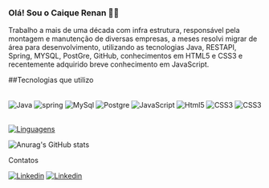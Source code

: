 ### Olá! Sou o Caique Renan 🖖🏻

Trabalho a mais de uma década com infra estrutura, responsável pela montagem e manutenção de diversas empresas,
a meses resolvi migrar de área para desenvolvimento, utilizando as tecnologias Java, RESTAPI, Spring, MYSQL, PostGre, GitHub, 
conhecimentos em HTML5 e CSS3 e recentemente adquirido breve conhecimento em JavaScript.


##Tecnologias que utilizo

<div style="display: inline_block"><br/>
  <img align="center" alt="Java" src"https://img.shields.io/badge/Java-ED8B00?style=for-the-badge&logo=java&logoColor=white"/>
  <img align="center" alt="spring" src"https://img.shields.io/badge/Spring-6DB33F?style=for-the-badge&logo=spring&logoColor=white"/>
  <img align="center" alt="MySql" src"https://img.shields.io/badge/MySQL-00000F?style=for-the-badge&logo=mysql&logoColor=white"/>
  <img align="center" alt="Postgre" src"https://img.shields.io/badge/PostgreSQL-316192?style=for-the-badge&logo=postgresql&logoColor=white"/>
  <img align="center" alt="JavaScript" src"https://img.shields.io/badge/JavaScript-F7DF1E?style=for-the-badge&logo=javascript&logoColor=black"/>
  <img align="center" alt="Html5" src"https://img.shields.io/badge/HTML5-E34F26?style=for-the-badge&logo=html5&logoColor=white"/>
  <img align="center" alt="CSS3" src"https://img.shields.io/badge/CSS3-1572B6?style=for-the-badge&logo=css3&logoColor=white"/>
  <img align="center" alt="CSS3" src"https://img.shields.io/badge/CSS3-1572B6?style=for-the-badge&logo=css3&logoColor=white"/>
</div><br/>


[![Linguagens](https://github-readme-stats.vercel.app/api/top-langs/?username=Caique-Renan)](https://github.com/anuraghazra/github-readme-stats)


![Anurag's GitHub stats](https://github-readme-stats.vercel.app/api?username=Caique-Renan&show_icons=true&theme=dracula)

Contatos

[![Linkedin](https://img.shields.io/badge/LinkedIn-0077B5?style=for-the-badge&logo=linkedin&logoColor=white)](https://www.linkedin.com/in/caiquerenanalves/)
[![Linkedin](https://img.shields.io/badge/Gmail-D14836?style=for-the-badge&logo=gmail&logoColor=white)](caique.renan21@gmail.com)
